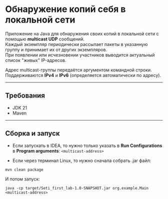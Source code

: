 # Обнаружение копий себя в локальной сети

Приложение на Java для обнаружения своих копий в локальной сети с помощью **multicast UDP** сообщений.  
Каждый экземпляр периодически рассылает пакеты в указанную группу и принимает их от других экземпляров.  
При появлении или исчезновении участников выводится актуальный список "живых" IP-адресов.

Адрес multicast-группы передаётся аргументом командной строки.  
Поддерживаются **IPv4** и **IPv6** (определяется автоматически по адресу).

---

## Требования
- JDK 21  
- Maven

---

## Сборка и запуск
- Если запускать в IDEA, то нужно только указать в **Run Configurations** в **Program arguments**: `<multicast-address>`

- Если через терминал Linux, то нужно сначала собрать .jar файл:
```
mvn clean package
```
И потом запуск:
```
java -cp target/Seti_first_lab-1.0-SNAPSHOT.jar org.example.Main <multicast-address>
```
